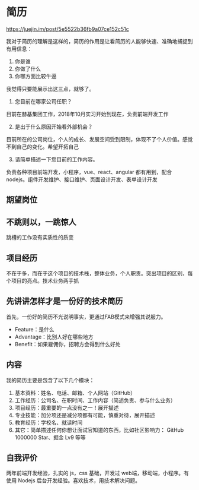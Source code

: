 # 简历

https://juejin.im/post/5e5522b36fb9a07ce152c51c

我对于简历的理解是这样的，简历的作用是让看简历的人能够快速、准确地捕捉到有用信息：

1. 你是谁
2. 你做了什么
3. 你哪方面比较牛逼


我觉得只要能展示出这三点，就够了。


1.  您目前在哪家公司任职？

目前在赫基集团工作，2018年10月实习开始到现在，负责前端开发工作

2.  是出于什么原因开始看外部机会？

目前所在的公司岗位，个人的成长、发展空间受到限制，体现不了个人价值。感觉不到自己的变化。希望开拓自己

3.  请简单描述一下您目前的工作内容。

负责各种项目前端开发，小程序，vue、react、angular 都有用到，配合 nodejs。组件开发维护、接口维护、页面设计开发、表单设计开发

## 期望岗位

## 不跳则以，一跳惊人

跳槽的工作没有实质性的质变

## 项目经历

不在于多，而在于这个项目的技术栈，整体业务，个人职责。突出项目的区别，每个项目的亮点。技术业务两手抓

## 先讲讲怎样才是一份好的技术简历

首先，一份好的简历不光说明事实，更通过FAB模式来增强其说服力。

- Feature：是什么
- Advantage：比别人好在哪些地方
- Benefit：如果雇佣你，招聘方会得到什么好处

## 内容

我的简历主要是包含了以下几个模块：

1. 基本资料：姓名、电话、邮箱、个人网站（GitHub）
2. 工作经历：公司名、在职时间、工作内容（简述负责、参与什么业务）
3. 项目经历：最重要的一点没有之一！展开描述
4. 专业技能：加分项还是减分项都有可能，慎重对待，展开描述
5. 教育经历：学校名、就读时间
6. 其它：简单描述任何你想让面试官知道的东西，比如社区影响力： GitHub 1000000 Star、掘金 Lv9 等等

## 自我评价

两年前端开发经验，扎实的 js，css 基础，开发过 web端，移动端，小程序。有使用 Nodejs 后台开发经验。喜欢技术，用技术解决问题。
